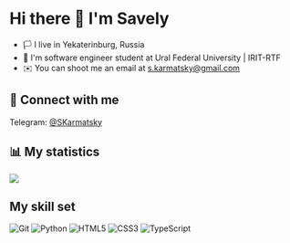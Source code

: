 # Hi there 👋 I'm Savely

- 🏳️ I live in Yekaterinburg, Russia
- 🏫 I'm software engineer student at Ural Federal University | IRIT-RTF
- ✉️ You can shoot me an email at s.karmatsky@gmail.com

<!--
## 🛠 My fancy badge area
![image](https://user-images.githubusercontent.com/88971699/216787718-4b0c2553-bcab-446f-8d86-f298589e4fb8.png)
![image](https://user-images.githubusercontent.com/88971699/216787726-61423caf-dd66-4d98-9b4e-f138fe8eeda7.png)
![image](https://user-images.githubusercontent.com/88971699/216787746-84027f07-613f-484b-af74-38a8ae61ba2b.png)
![image](https://user-images.githubusercontent.com/88971699/216787753-40db41ef-42cc-4279-9dba-8d8a7ee60023.png)
-->

## 🤝 Connect with me
Telegram: [@SKarmatsky](https://t.me/SKarmatsky)

## 📊 My statistics 
![](http://github-profile-summary-cards.vercel.app/api/cards/profile-details?username=Karmatsky&theme=default)

## My skill set

![Git](https://img.shields.io/badge/git-%23F05033.svg?style=for-the-badge&logo=git&logoColor=white)
![Python](https://img.shields.io/badge/python-3670A0?style=for-the-badge&logo=python&logoColor=ffdd54)
![HTML5](https://img.shields.io/badge/html5-%23E34F26.svg?style=for-the-badge&logo=html5&logoColor=white)
![CSS3](https://img.shields.io/badge/css3-%231572B6.svg?style=for-the-badge&logo=css3&logoColor=white)
![TypeScript](https://img.shields.io/badge/typescript-%23007ACC.svg?style=for-the-badge&logo=typescript&logoColor=white)

<!--![Uploading image.png…]()

**Karmatsky/Karmatsky** is a ✨ _special_ ✨ repository because its `README.md` (this file) appears on your GitHub profile.

Here are some ideas to get you started:

- 🔭 I’m currently working on ...
- 🌱 I’m currently learning ...
- 👯 I’m looking to collaborate on ...
- 🤔 I’m looking for help with ...
- 💬 Ask me about ...
- 📫 How to reach me: ...
- 😄 Pronouns: ...
- ⚡ Fun fact: ...
-->
